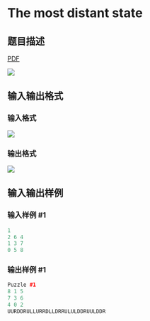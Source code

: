 # The most distant state

## 题目描述

[problemUrl]: https://uva.onlinejudge.org/index.php?option=com_onlinejudge&Itemid=8&category=12&page=show_problem&problem=1026

[PDF](https://uva.onlinejudge.org/external/100/p10085.pdf)

![](https://cdn.luogu.com.cn/upload/vjudge_pic/UVA10085/02098931061f9d807a4959389ad4db874b3d8df0.png)

## 输入输出格式

### 输入格式

![](https://cdn.luogu.com.cn/upload/vjudge_pic/UVA10085/f4722acd41004add9c2f4f13b163705f7a7c6822.png)

### 输出格式

![](https://cdn.luogu.com.cn/upload/vjudge_pic/UVA10085/3e7d6eb0298fadbf7430825d609af27db908a4c3.png)

## 输入输出样例

### 输入样例 #1

```cpp
1
2 6 4
1 3 7
0 5 8
```


### 输出样例 #1

```cpp
Puzzle #1
8 1 5
7 3 6
4 0 2
UURDDRULLURRDLLDRRULULDDRUULDDR
```


